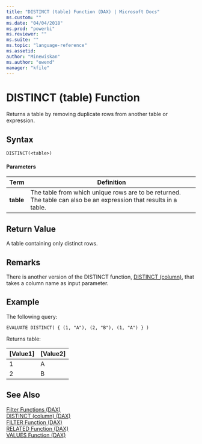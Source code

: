 ```yaml
---
title: "DISTINCT (table) Function (DAX) | Microsoft Docs"
ms.custom: ""
ms.date: "04/04/2018"
ms.prod: "powerbi"
ms.reviewer: ""
ms.suite: ""
ms.topic: "language-reference"
ms.assetid: 
author: "Minewiskan"
ms.author: "owend"
manager: "kfile"
---
```

# DISTINCT (table) Function

Returns a table by removing duplicate rows from another table or expression.
  
## Syntax  
  
```  
DISTINCT(<table>)  
```  
  
#### Parameters  
  
|Term|Definition|  
|--------|--------------|  
|**table**|The table from which unique rows are to be returned. The table can also be an expression that results in a table.|  
  
## Return Value  
A table containing only distinct rows.  
  
## Remarks  
There is another version of the DISTINCT function, [DISTINCT (column)](distinct-function-dax.md), that takes a column name as input parameter.
  
## Example  

The following query:
```
EVALUATE DISTINCT( { (1, "A"), (2, "B"), (1, "A") } )
```

Returns table:

|[Value1]    |[Value2]  |
|---------|---------|
|1    |     A    |
|2    |     B    |


  
## See Also  
[Filter Functions &#40;DAX&#41;](filter-functions-dax.md)  
[DISTINCT (column) &#40;DAX&#41;](distinct-function-dax.md)   
[FILTER Function &#40;DAX&#41;](filter-function-dax.md)  
[RELATED Function &#40;DAX&#41;](related-function-dax.md)  
[VALUES Function &#40;DAX&#41;](values-function-dax.md)  
  

